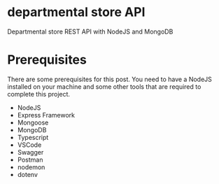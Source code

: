 # departmental store API
Departmental store REST API with NodeJS and MongoDB

# Prerequisites
There are some prerequisites for this post. You need to have a NodeJS installed on your machine and some other tools that are required to complete this project.
* NodeJS
* Express Framework
* Mongoose
* MongoDB
* Typescript
* VSCode
* Swagger
* Postman
* nodemon
* dotenv
